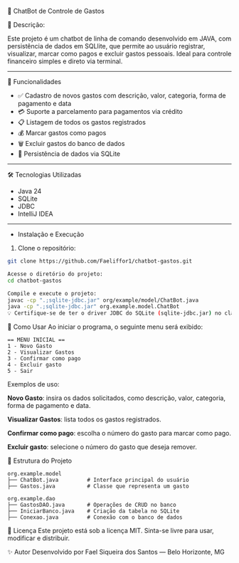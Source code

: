 💸  ChatBot de Controle de Gastos



 📘 Descrição:

Este projeto é um chatbot de linha de comando desenvolvido em JAVA, com persistência de dados em SQLlite, que permite ao usuário registrar, visualizar, marcar como pagos e excluir gastos pessoais. Ideal para controle financeiro simples e direto via terminal.

---

🚀 Funcionalidades 

- ✅ Cadastro de novos gastos com descrição, valor, categoria, forma de pagamento e data
- 💳 Suporte a parcelamento para pagamentos via crédito
- 📋 Listagem de todos os gastos registrados
- 💰 Marcar gastos como pagos
- 🗑️ Excluir gastos do banco de dados
- 🧠 Persistência de dados via SQLite

---

🛠️ Tecnologias Utilizadas

- Java 24
- SQLite
- JDBC
- IntelliJ IDEA

---

- Instalação e Execução

1. Clone o repositório:

```bash
git clone https://github.com/Faeliffor1/chatbot-gastos.git

Acesse o diretório do projeto:
cd chatbot-gastos

Compile e execute o projeto:
javac -cp ".;sqlite-jdbc.jar" org/example/model/ChatBot.java
java -cp ".;sqlite-jdbc.jar" org.example.model.ChatBot
💡 Certifique-se de ter o driver JDBC do SQLite (sqlite-jdbc.jar) no classpath.
```

🧪 Como Usar
Ao iniciar o programa, o seguinte menu será exibido:
```
== MENU INICIAL ==
1 - Novo Gasto
2 - Visualizar Gastos
3 - Confirmar como pago
4 - Excluir gasto
5 - Sair
```
Exemplos de uso:

**Novo Gasto**: insira os dados solicitados, como descrição, valor, categoria, forma de pagamento e data.


**Visualizar Gastos**: lista todos os gastos registrados.


**Confirmar como pago**: escolha o número do gasto para marcar como pago.


**Excluir gasto**: selecione o número do gasto que deseja remover.

📂 Estrutura do Projeto
```
org.example.model
├── ChatBot.java         # Interface principal do usuário
├── Gastos.java          # Classe que representa um gasto

org.example.dao
├── GastosDAO.java       # Operações de CRUD no banco
├── IniciarBanco.java    # Criação da tabela no SQLite
├── Conexao.java         # Conexão com o banco de dados
````

📄 Licença
Este projeto está sob a licença MIT. Sinta-se livre para usar, modificar e distribuir.

✨ Autor
Desenvolvido por Fael Siqueira dos Santos 
— Belo Horizonte, MG








